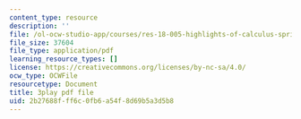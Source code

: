 ```yaml
---
content_type: resource
description: ''
file: /ol-ocw-studio-app/courses/res-18-005-highlights-of-calculus-spring-2010/2b27688fff6c0fb6a54f8d69b5a3d5b8_5ZpqI8zz1HM.pdf
file_size: 37604
file_type: application/pdf
learning_resource_types: []
license: https://creativecommons.org/licenses/by-nc-sa/4.0/
ocw_type: OCWFile
resourcetype: Document
title: 3play pdf file
uid: 2b27688f-ff6c-0fb6-a54f-8d69b5a3d5b8
---
```

